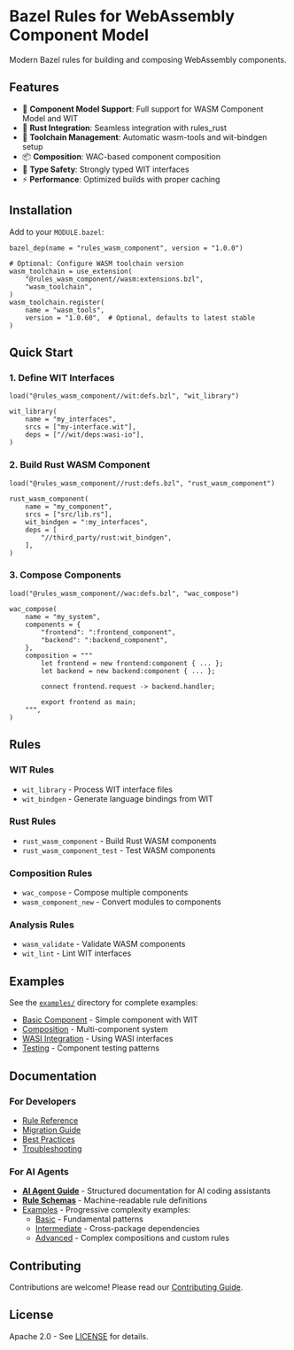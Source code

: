 # Bazel Rules for WebAssembly Component Model

Modern Bazel rules for building and composing WebAssembly components.

## Features

- 🚀 **Component Model Support**: Full support for WASM Component Model and WIT
- 🦀 **Rust Integration**: Seamless integration with rules_rust
- 🔧 **Toolchain Management**: Automatic wasm-tools and wit-bindgen setup
- 📦 **Composition**: WAC-based component composition
- 🎯 **Type Safety**: Strongly typed WIT interfaces
- ⚡ **Performance**: Optimized builds with proper caching

## Installation

Add to your `MODULE.bazel`:

```starlark
bazel_dep(name = "rules_wasm_component", version = "1.0.0")

# Optional: Configure WASM toolchain version
wasm_toolchain = use_extension(
    "@rules_wasm_component//wasm:extensions.bzl",
    "wasm_toolchain",
)
wasm_toolchain.register(
    name = "wasm_tools",
    version = "1.0.60",  # Optional, defaults to latest stable
)
```

## Quick Start

### 1. Define WIT Interfaces

```starlark
load("@rules_wasm_component//wit:defs.bzl", "wit_library")

wit_library(
    name = "my_interfaces",
    srcs = ["my-interface.wit"],
    deps = ["//wit/deps:wasi-io"],
)
```

### 2. Build Rust WASM Component

```starlark
load("@rules_wasm_component//rust:defs.bzl", "rust_wasm_component")

rust_wasm_component(
    name = "my_component",
    srcs = ["src/lib.rs"],
    wit_bindgen = ":my_interfaces",
    deps = [
        "//third_party/rust:wit_bindgen",
    ],
)
```

### 3. Compose Components

```starlark
load("@rules_wasm_component//wac:defs.bzl", "wac_compose")

wac_compose(
    name = "my_system",
    components = {
        "frontend": ":frontend_component",
        "backend": ":backend_component",
    },
    composition = """
        let frontend = new frontend:component { ... };
        let backend = new backend:component { ... };
        
        connect frontend.request -> backend.handler;
        
        export frontend as main;
    """,
)
```

## Rules

### WIT Rules

- `wit_library` - Process WIT interface files
- `wit_bindgen` - Generate language bindings from WIT

### Rust Rules

- `rust_wasm_component` - Build Rust WASM components
- `rust_wasm_component_test` - Test WASM components

### Composition Rules

- `wac_compose` - Compose multiple components
- `wasm_component_new` - Convert modules to components

### Analysis Rules

- `wasm_validate` - Validate WASM components
- `wit_lint` - Lint WIT interfaces

## Examples

See the [`examples/`](examples/) directory for complete examples:

- [Basic Component](examples/basic/) - Simple component with WIT
- [Composition](examples/composition/) - Multi-component system
- [WASI Integration](examples/wasi/) - Using WASI interfaces
- [Testing](examples/testing/) - Component testing patterns

## Documentation

### For Developers
- [Rule Reference](docs/rules.md)
- [Migration Guide](docs/migration.md)
- [Best Practices](docs/best_practices.md)
- [Troubleshooting](docs/troubleshooting.md)

### For AI Agents
- [**AI Agent Guide**](docs/ai_agent_guide.md) - Structured documentation for AI coding assistants
- [**Rule Schemas**](docs/rule_schemas.json) - Machine-readable rule definitions
- [Examples](docs/examples/) - Progressive complexity examples:
  - [Basic](docs/examples/basic/) - Fundamental patterns
  - [Intermediate](docs/examples/intermediate/) - Cross-package dependencies  
  - [Advanced](docs/examples/advanced/) - Complex compositions and custom rules

## Contributing

Contributions are welcome! Please read our [Contributing Guide](CONTRIBUTING.md).

## License

Apache 2.0 - See [LICENSE](LICENSE) for details.
